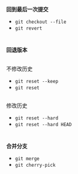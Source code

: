 #
**回到最后一次提交**
+ `git checkout --file`
+ 
  `git revert`

#
**回退版本**
##
不修改历史
+ `git reset --keep`
+ `git reset`
##
修改历史
+ `git reset --hard`
+ `git reset --hard HEAD`

#
**合并分支**
+ `git merge`
+ `git cherry-pick`
